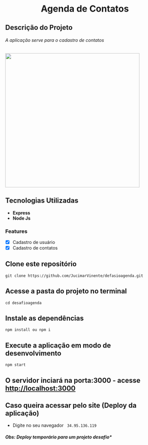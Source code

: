 <h1 align="center">Agenda de Contatos</h1>

## Descrição do Projeto

###### A aplicação serve para o cadastro de contatos

<div>
  <img src="https://github.com/JucimarVinente/defasioagenda/blob/master/frontend/images/contatoapp.png" height="425">
</div>

## Tecnologias Utilizadas

- **Express** 
- **Node Js** 

### Features

- [x] Cadastro de usuário
- [x] Cadastro de contatos

## Clone este repositório
`git clone https://github.com/JucimarVinente/defasioagenda.git`

## Acesse a pasta do projeto no terminal
`cd desafioagenda`

## Instale as dependências
`npm install ou npm i`

## Execute a aplicação em modo de desenvolvimento
`npm start`

## O servidor inciará na porta:3000 - acesse <http://localhost:3000>

## Caso queira acessar pelo site (Deploy da aplicação)

- Digite no seu navegador ` 34.95.136.119`

##### Obs: Deploy temporário para um projeto desafio*



